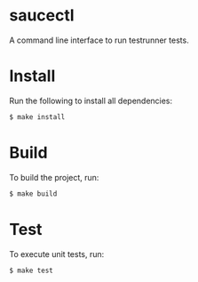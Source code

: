 saucectl
========

A command line interface to run testrunner tests.

# Install

Run the following to install all dependencies:

```sh
$ make install
```

# Build

To build the project, run:

```sh
$ make build
```

# Test

To execute unit tests, run:

```sh
$ make test
```
